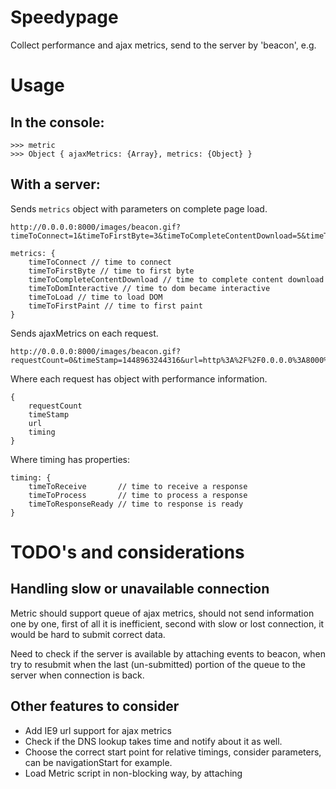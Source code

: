 # Speedypage
Collect performance and ajax metrics, send to the server by 'beacon', e.g.

# Usage
## In the console:
```
>>> metric
>>> Object { ajaxMetrics: {Array}, metrics: {Object} }
```
## With a server:
Sends `metrics` object with parameters on complete page load.
```
http://0.0.0.0:8000/images/beacon.gif?timeToConnect=1&timeToFirstByte=3&timeToCompleteContentDownload=5&timeToDomInteractive=184&timeToLoad=437&timeToFirstPaint=448
```

```
metrics: {
	timeToConnect // time to connect
	timeToFirstByte // time to first byte
	timeToCompleteContentDownload // time to complete content download
	timeToDomInteractive // time to dom became interactive
	timeToLoad // time to load DOM
	timeToFirstPaint // time to first paint
}
```


Sends ajaxMetrics on each request.

```
http://0.0.0.0:8000/images/beacon.gif?requestCount=0&timeStamp=1448963244316&url=http%3A%2F%2F0.0.0.0%3A8000%2Fresponse.json&timing%5BtimeToReceive%5D=5.860000000000582&timing%5BtimeToProcess%5D=5.899999999994179&timing%5BtimeToResponseReady%5D=6.634999999994761
```

Where each request has object with performance information.
```
{
	requestCount
  	timeStamp
  	url
  	timing
}
```
			  
Where timing has properties:

```
timing: {
	timeToReceive 		// time to receive a response
	timeToProcess 		// time to process a response
	timeToResponseReady	// time to response is ready
}

```


# TODO's and considerations

## Handling slow or unavailable connection

Metric should support queue of ajax metrics, should not send information one by one,
first of all it is inefficient, second with slow or lost connection, it would be hard to submit correct data.

Need to check if the server is available by attaching events to beacon, when try to resubmit when the last (un-submitted)
portion of the queue to the server when connection is back.

## Other features to consider

* Add IE9 url support for ajax metrics
* Check if the DNS lookup takes time and notify about it as well.
* Choose the correct start point for relative timings, consider parameters, can be navigationStart for example.
* Load Metric script in non-blocking way, by attaching <script> tag to head.
* Add more metrics for ajax, time to connect, for example.
* add tests
